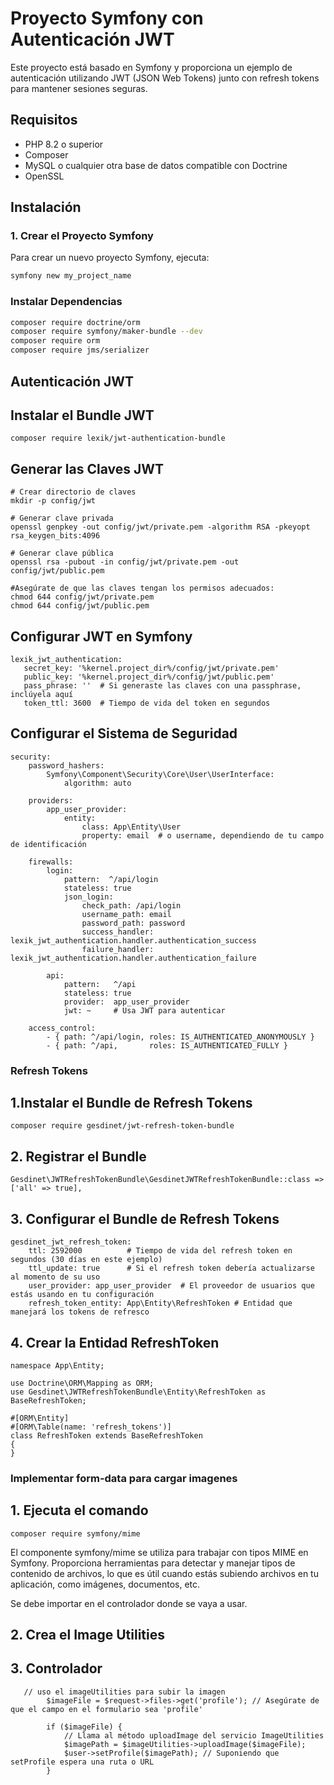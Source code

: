 
# Proyecto Symfony con Autenticación JWT

Este proyecto está basado en Symfony y proporciona un ejemplo de autenticación utilizando JWT (JSON Web Tokens) junto con refresh tokens para mantener sesiones seguras.

## Requisitos

- PHP 8.2 o superior
- Composer
- MySQL o cualquier otra base de datos compatible con Doctrine
- OpenSSL

## Instalación

### 1. Crear el Proyecto Symfony

Para crear un nuevo proyecto Symfony, ejecuta:

```bash
symfony new my_project_name
``` 
###  Instalar Dependencias

```bash
composer require doctrine/orm
composer require symfony/maker-bundle --dev
composer require orm
composer require jms/serializer
```
## Autenticación JWT

## Instalar el Bundle JWT

```
composer require lexik/jwt-authentication-bundle
```
## Generar las Claves JWT

```
# Crear directorio de claves
mkdir -p config/jwt

# Generar clave privada
openssl genpkey -out config/jwt/private.pem -algorithm RSA -pkeyopt rsa_keygen_bits:4096

# Generar clave pública
openssl rsa -pubout -in config/jwt/private.pem -out config/jwt/public.pem

#Asegúrate de que las claves tengan los permisos adecuados:
chmod 644 config/jwt/private.pem
chmod 644 config/jwt/public.pem
```

## Configurar JWT en Symfony
 ```
 lexik_jwt_authentication:
    secret_key: '%kernel.project_dir%/config/jwt/private.pem'
    public_key: '%kernel.project_dir%/config/jwt/public.pem'
    pass_phrase: ''  # Si generaste las claves con una passphrase, inclúyela aquí
    token_ttl: 3600  # Tiempo de vida del token en segundos

```

## Configurar el Sistema de Seguridad

```
security:
    password_hashers:
        Symfony\Component\Security\Core\User\UserInterface:
            algorithm: auto

    providers:
        app_user_provider:
            entity:
                class: App\Entity\User
                property: email  # o username, dependiendo de tu campo de identificación

    firewalls:
        login:
            pattern:  ^/api/login
            stateless: true
            json_login:
                check_path: /api/login
                username_path: email
                password_path: password
                success_handler: lexik_jwt_authentication.handler.authentication_success
                failure_handler: lexik_jwt_authentication.handler.authentication_failure

        api:
            pattern:   ^/api
            stateless: true
            provider:  app_user_provider
            jwt: ~     # Usa JWT para autenticar

    access_control:
        - { path: ^/api/login, roles: IS_AUTHENTICATED_ANONYMOUSLY }
        - { path: ^/api,       roles: IS_AUTHENTICATED_FULLY }
```

### Refresh Tokens

## 1.Instalar el Bundle de Refresh Tokens
```
composer require gesdinet/jwt-refresh-token-bundle
```

## 2. Registrar el Bundle
```
Gesdinet\JWTRefreshTokenBundle\GesdinetJWTRefreshTokenBundle::class => ['all' => true],
```

## 3. Configurar el Bundle de Refresh Tokens
```
gesdinet_jwt_refresh_token:
    ttl: 2592000          # Tiempo de vida del refresh token en segundos (30 días en este ejemplo)
    ttl_update: true      # Si el refresh token debería actualizarse al momento de su uso
    user_provider: app_user_provider  # El proveedor de usuarios que estás usando en tu configuración
    refresh_token_entity: App\Entity\RefreshToken # Entidad que manejará los tokens de refresco
```

## 4. Crear la Entidad RefreshToken

```
namespace App\Entity;

use Doctrine\ORM\Mapping as ORM;
use Gesdinet\JWTRefreshTokenBundle\Entity\RefreshToken as BaseRefreshToken;

#[ORM\Entity]
#[ORM\Table(name: 'refresh_tokens')]
class RefreshToken extends BaseRefreshToken
{
}
```

### Implementar form-data para cargar imagenes

## 1. Ejecuta el comando 
```
composer require symfony/mime
```

El componente symfony/mime se utiliza para trabajar con tipos MIME en Symfony. Proporciona herramientas para detectar y manejar tipos de contenido de archivos, lo que es útil cuando estás subiendo archivos en tu aplicación, como imágenes, documentos, etc.

Se debe importar en el controlador donde se vaya a usar.

## 2. Crea el Image Utilities

## 3. Controlador 
```
   // uso el imageUtilities para subir la imagen
        $imageFile = $request->files->get('profile'); // Asegúrate de que el campo en el formulario sea 'profile'

        if ($imageFile) {
            // Llama al método uploadImage del servicio ImageUtilities
            $imagePath = $imageUtilities->uploadImage($imageFile);
            $user->setProfile($imagePath); // Suponiendo que setProfile espera una ruta o URL
        }
```


 